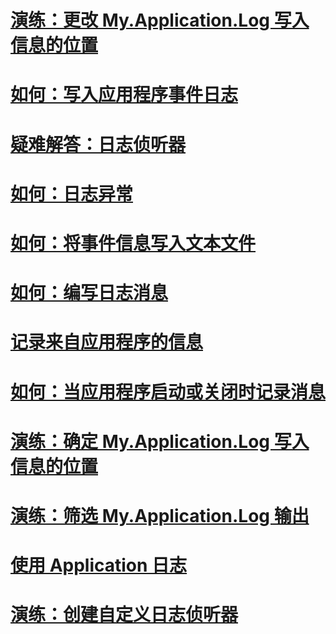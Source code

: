# [演练：更改 My.Application.Log 写入信息的位置](walkthrough-changing-where-my-application-log-writes-information.md)
# [如何：写入应用程序事件日志](how-to-write-to-an-application-event-log.md)
# [疑难解答：日志侦听器](troubleshooting-log-listeners.md)
# [如何：日志异常](how-to-log-exceptions.md)
# [如何：将事件信息写入文本文件](how-to-write-event-information-to-a-text-file.md)
# [如何：编写日志消息](how-to-write-log-messages.md)
# [记录来自应用程序的信息](logging-information-from-the-application.md)
# [如何：当应用程序启动或关闭时记录消息](how-to-log-messages-when-the-application-starts-or-shuts-down.md)
# [演练：确定 My.Application.Log 写入信息的位置](walkthrough-determining-where-my-application-log-writes-information.md)
# [演练：筛选 My.Application.Log 输出](walkthrough-filtering-my-application-log-output.md)
# [使用 Application 日志](working-with-application-logs.md)
# [演练：创建自定义日志侦听器](walkthrough-creating-custom-log-listeners.md)
